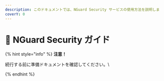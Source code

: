 ```yaml
---
description: このドキュメントでは、NGuard Security サービスの使用方法を説明します。
coverY: 0
---
```


# 📘 NGuard Security ガイド

{% hint style="info" %}
**注意！**

続行する前に準備ドキュメントを確認してください。\

{% endhint %}
